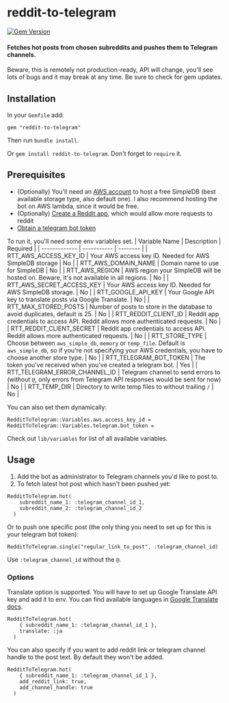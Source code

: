  reddit-to-telegram
=======================
[![Gem Version](https://badge.fury.io/rb/reddit-to-telegram.svg)](https://badge.fury.io/rb/reddit-to-telegram)

#### Fetches hot posts from chosen subreddits and pushes them to Telegram channels.

Beware, this is remotely not production-ready, API will change, you'll see lots of bugs and it may break at any time.
Be sure to check for gem updates.

## Installation
In your `Gemfile` add:
```
gem "reddit-to-telegram"
```
Then run `bundle install`.

Or `gem install reddit-to-telegram`. Don't forget to `require` it.

## Prerequisites
- (Optionally) You'll need an [AWS account](https://aws.amazon.com/) to host a free SimpleDB (best available storage type, also default one). I also recommend hosting the bot on AWS lambda, since it would be free.
- (Optionally) [Create a Reddit app](https://www.reddit.com/prefs/apps), which would allow more requests to reddit
- [Obtain a telegram bot token](https://core.telegram.org/bots/tutorial#obtain-your-bot-token)

To run it, you'll need some env variables set.
| Variable Name                 | Description                                                                                                                                                                   | Required |
| -------------                 | -----------                                                                                                                                                                   | -------- |
| RTT_AWS_ACCESS_KEY_ID         | Your AWS access key ID. Needed for AWS SimpleDB storage                                                                                                                       | No       |
| RTT_AWS_DOMAIN_NAME           | Domain name to use for SimpleDB                                                                                                                                               | No       |
| RTT_AWS_REGION                | AWS region your SimpleDB will be hosted on. Beware, it's not available in all regions.                                                                                        | No       |
| RTT_AWS_SECRET_ACCESS_KEY     | Your AWS access key ID. Needed for AWS SimpleDB storage.                                                                                                                      | No       |
| RTT_GOOGLE_API_KEY            | Your Google API key to translate posts via Google Translate.                                                                                                                  | No       |
| RTT_MAX_STORED_POSTS          | Number of posts to store in the database to avoid duplicates, default is 25.                                                                                                  | No       |
| RTT_REDDIT_CLIENT_ID          | Reddit app credentials to access API. Reddit allows more authenticated requests.                                                                                              | No       |
| RTT_REDDIT_CLIENT_SECRET      | Reddit app credentials to access API. Reddit allows more authenticated requests.                                                                                              | No       |
| RTT_STORE_TYPE                | Choose between `aws_simple_db`, `memory` or `temp_file`. Default is `aws_simple_db`, so if you're not specifying your AWS credentials, you have to choose another store type. | No       |
| RTT_TELEGRAM_BOT_TOKEN        | The token you've received when you've created a telegram bot.                                                                                                                 | Yes      |
| RTT_TELEGRAM_ERROR_CHANNEL_ID | Telegram channel to send errors to (without `@`, only errors from Telegram API responses would be sent for now)                                                               | No       |
| RTT_TEMP_DIR                  | Directory to write temp files to without trailing `/`                                                                                                                         | No       |


You can also set them dynamically:
```
RedditToTelegram::Variables.aws.access_key_id =
RedditToTelegram::Variables.telegram.bot_token =
```
Check out `lib/variables` for list of all available variables.

## Usage

1. Add the bot as administrator to Telegram channels you'd like to post to.
2. To fetch latest hot post which hasn't been pushed yet:
```
RedditToTelegram.hot(
    subreddit_name_1: :telegram_channel_id_1,
    subreddit_name_2: :telegram_channel_id_2
  )
```
Or to push one specific post (the only thing you need to set up for this is your telegram bot token):
```
RedditToTelegram.single("regular_link_to_post", :telegram_channel_id)
```
Use `:telegram_channel_id` without the `@`.

### Options

Translate option is supported. You will have to set up Google Translate API key and add it to env. You can find available languages in [Google Translate docs](https://cloud.google.com/translate/docs/languages).
```
RedditToTelegram.hot(
    { subreddit_name_1: :telegram_channel_id_1 },
    translate: :ja
  )
```
You can also specify if you want to add reddit link or telegram channel handle to the post text. By default they won't be added.
```
RedditToTelegram.hot(
    { subreddit_name_1: :telegram_channel_id_1 },
    add_reddit_link: true,
    add_channel_handle: true
  )
```
